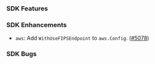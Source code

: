 ### SDK Features

### SDK Enhancements
* `aws`: Add `WithUseFIPSEndpoint` to `aws.Config`. ([#5078](https://github.com/aws/aws-sdk-go/pull/5078))

### SDK Bugs
